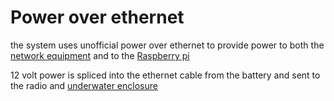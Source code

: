 # Power over ethernet
the system uses unofficial power over ethernet to provide power to both the [network equipment](./connectivity) and to the [Raspberry pi](./Raspberry-pi)

12 volt power is spliced into the ethernet cable from the battery and sent to the radio and [underwater enclosure](./enclosure) 